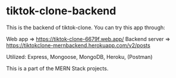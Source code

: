 # tiktok-clone-backend

This is the backend of tiktok-clone.
You can try this app through:

Web app => https://tiktok-clone-6679f.web.app/
Backend server => https://tiktokclone-mernbackend.herokuapp.com/v2/posts

Utilized: Express, Mongoose, MongoDB, Heroku, (Postman)

This is a part of the MERN Stack projects.
